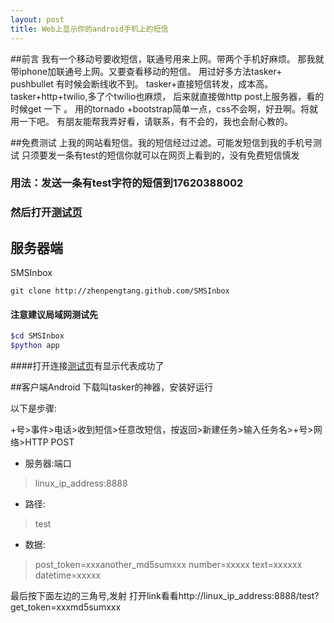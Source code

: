 ---layout: posttitle: Web上显示你的android手机上的短信---##前言我有一个移动号要收短信，联通号用来上网。带两个手机好麻烦。那我就带iphone加联通号上网。又要查看移动的短信。用过好多方法tasker+ pushbullet 有时候会断线收不到。tasker+直接短信转发，成本高。tasker+http+twilio,多了个twilio也麻烦，后来就直接做http post上服务器，看的时候get 一下 。用的tornado +bootstrap简单一点，css不会啊，好丑啊。将就用一下吧。有朋友能帮我弄好看，请联系，有不会的，我也会耐心教的。##免费测试上我的网站看短信。我的短信经过过滤。可能发短信到我的手机号测试只须要发一条有test的短信你就可以在网页上看到的，没有免费短信慎发 ### 用法：发送一条有test字符的短信到17620388002### 然后打开[测试页](http://103.253.25.63:7777/showyoursms)## 服务器端SMSInbox```git clone http://zhenpengtang.github.com/SMSInbox```#### 注意建议局域网测试先```bash$cd SMSInbox$python app```####打开连接[测试页](http://linux_ip_address:8888/showyoursms)有显示代表成功了##客户端Android下载叫tasker的神器，安装好运行以下是步骤:+号>事件>电话>收到短信>任意改短信，按返回>新建任务>输入任务名>+号>网络>HTTP POST* 服务器:端口 > linux_ip_address:8888* 路径: >test* 数据:> post_token=xxxanother_md5sumxxx> number=xxxxx> text=xxxxxx> datetime=xxxxx最后按下面左边的三角号,发射打开link看看http://linux_ip_address:8888/test?get_token=xxxmd5sumxxx